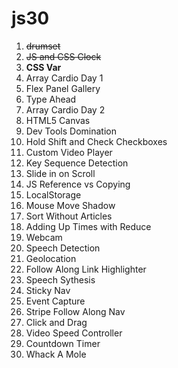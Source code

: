 # js30
1. ~~drumset~~
2. ~~JS and CSS Clock~~
3. **CSS Var**
4. Array Cardio Day 1
5. Flex Panel Gallery
6. Type Ahead
7. Array Cardio Day 2
8. HTML5 Canvas
9. Dev Tools Domination
10. Hold Shift and Check Checkboxes
11. Custom Video Player
12. Key Sequence Detection
13. Slide in on Scroll
14. JS Reference vs Copying
15. LocalStorage
16. Mouse Move Shadow
17. Sort Without Articles
18. Adding Up Times with Reduce
19. Webcam
20. Speech Detection
21. Geolocation
22. Follow Along Link Highlighter
23. Speech Sythesis
24. Sticky Nav
25. Event Capture
26. Stripe Follow Along Nav
27. Click and Drag
28. Video Speed Controller
29. Countdown Timer
30. Whack A Mole
